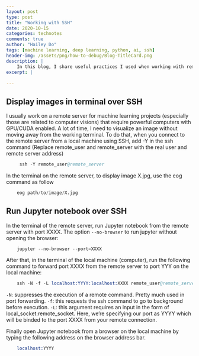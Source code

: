 ```yaml
---
layout: post
type: post
title: "Working with SSH"
date: 2020-10-15
categories: technotes
comments: true
author: "Hailey Do"
tags: [machine learning, deep learning, python, ai, ssh]
header-img: /assets/png/how-to-debug/Blog-TitleCard.png
description: |
    In this blog, I share useful practices I used when working with remote servers over SSH
excerpt: |
    
---
```



## Display images in terminal over SSH
I usually work on a remote server for machine learning projects (especially those are related to computer visions) that require powerful computers with GPU/CUDA enabled. A lot of time, I need to visualize an image without moving away from the working terminal. To do that, when you connect to the remote server from a local machine using SSH, add -Y in the ssh command (Replace remote_user and remote_server with the real user and remote server address)
```s
     ssh -Y remote_user@remote_server
```
In the terminal on the remote server, to display image X.jpg, use the eog command as follow
```s
    eog path/to/image/X.jpg
```
## Run Jupyter notebook over SSH
In the terminal of the remote server, run Jupyter notebook from the remote server with port XXXX. The option `--no-browser` to run jupyter without opening the browser:
```s
    jupyter --no-browser --port=XXXX
```

After that, in the terminal of the local machine (computer), run the following command to forward port XXXX from the remote server to port YYY on the local machine:
```s
    ssh -N -f -L localhost:YYYY:localhost:XXXX remote_user@remote_server
```
`-N`: suppresses the execution of a remote command. Pretty much used in port forwarding.
`-f`: this requests the ssh command to go to background before execution.
`-L`: this argument requires an input in the form of local_socket:remote_socket. Here, we’re specifying our port as YYYY which will be binded to the port XXXX from your remote connection.

Finally open Jupyter notebook from a browser on the local machine by typing the following address on the browser address bar.
```s
    localhost:YYYY
```







